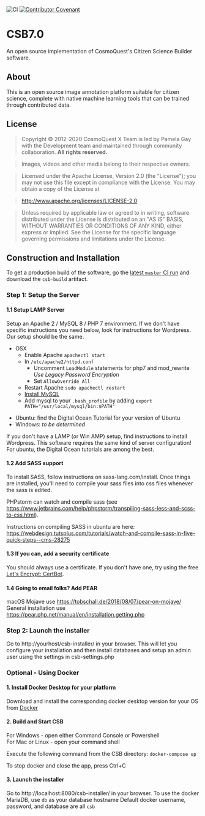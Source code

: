![CI](https://github.com/CosmoQuestX/CSB7.0/workflows/CI/badge.svg) [![Contributor Covenant](https://img.shields.io/badge/Contributor%20Covenant-v2.0%20adopted-ff69b4.svg)](code_of_conduct.md)

# CSB7.0
An open source implementation of CosmoQuest's Citizen Science Builder software. 

## About
This is an open source image annotation platform suitable for citizen science, complete with native machine learning tools that can be trained through contributed data.

## License
> Copyright © 2012-2020 CosmoQuest X Team is led by Pamela Gay with the Development team and maintained through community collaboration. **All rights reserved.**





> Images, videos and other media belong to their respective owners.

> Licensed under the Apache License, Version 2.0 (the "License"); you may not use this file except in compliance with the License. You may obtain a copy of the License at

> http://www.apache.org/licenses/LICENSE-2.0

> Unless required by applicable law or agreed to in writing, software distributed under the License is distributed on an "AS IS" BASIS, WITHOUT WARRANTIES OR CONDITIONS OF ANY KIND, either express or implied. See the License for the specific language governing permissions and limitations under the License.


## Construction and Installation

To get a production build of the software, go the [latest `master` CI run](https://github.com/CosmoQuestX/CSB7.0/actions?query=branch%3Amaster) and download the `csb-build` artifact.

### Step 1: Setup the Server

#### 1.1 Setup LAMP Server

Setup an Apache 2 / MySQL 8 / PHP 7 environment. If we don't have specific instructions you need below, look for 
instructions for Wordpress. Our setup should be the same.

* OSX 
    * Enable Apache `apachectl start`
    * In `/etc/apache2/httpd.conf`
        * Uncomment `LoadModule` statements for php7 and mod_rewrite _Use Legacy Password Encryption_
        * Set `AllowOverride All`
    * Restart Apache `sudo apachectl restart`
    * [Install MySQL](https://dev.mysql.com/downloads/mysql) 
    * Add mysql to your `.bash_profile` by adding `export PATH="/usr/local/mysql/bin:$PATH"`
- Ubuntu: find the Digital Ocean Tutorial for your version of Ubuntu
- Windows: _to be determined_

If you don't have a LAMP (or Win AMP) setup, find instructions to install 
Wordpress. This software requires the same kind of server configuration! 
For ubuntu, the Digital Ocean tutorials are among the best.


#### 1.2 Add SASS support 
To install SASS, follow instructions on sass-lang.com/install. Once things
are installed, you'll need to compile your sass files into css files whenever
the sass is edited. 

PHPstorm can watch and compile sass (see https://www.jetbrains.com/help/phpstorm/transpiling-sass-less-and-scss-to-css.html).

Instructions on compiling SASS in ubuntu are here: https://webdesign.tutsplus.com/tutorials/watch-and-compile-sass-in-five-quick-steps--cms-28275

#### 1.3 If you can, add a security certificate
You should always use a certificate. If you don't have one, try using the free 
[Let's Encrypt: CertBot](https://letsencrypt.org/getting-started/).

#### 1.4 Going to email folks? Add PEAR
macOS Mojave use https://tobschall.de/2018/08/07/pear-on-mojave/
General installation use https://pear.php.net/manual/en/installation.getting.php

### Step 2: Launch the installer
Go to http://yourhost/csb-installer/ in your browser. 
  This will let you configure your installation and then install databases and setup an admin user using the settings in csb-settings.php

### Optional - Using Docker

#### 1. Install Docker Desktop for your platform
Download and install the corresponding docker desktop version for your OS from [Docker](https://hub.docker.com/search?q=&type=edition&offering=community)

#### 2. Build and Start CSB
For Windows - open either Command Console or Powershell\
For Mac or Linux - open your command shell

Execute the following command from the CSB directory:
```docker-compose up```

To stop docker and close the app, press Ctrl+C

#### 3. Launch the installer
Go to http://localhost:8080/csb-installer/ in your browser. 
  To use the docker MariaDB, use ```db``` as your database hostname
  Default docker username, password, and database are all ```csb```